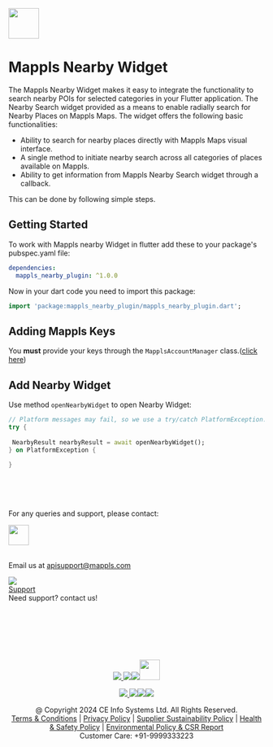 [<img src="https://about.mappls.com/images/mappls-b-logo.svg" height="60"/> </p>](https://www.mapmyindia.com/api)

# Mappls Nearby Widget

The Mappls Nearby Widget makes it easy to integrate the functionality to search nearby POIs for selected categories in your Flutter application. The Nearby Search widget provided as a means to enable radially search for Nearby Places on Mappls Maps.
The widget offers the following basic functionalities:
- Ability to search for nearby places directly with Mappls Maps visual interface.
- A single method to initiate nearby search across all categories of places available on Mappls.
- Ability to get information from Mappls Nearby Search widget through a callback.

This can be done by following simple steps.

## Getting Started
To work with Mappls nearby Widget in flutter add these to your package's pubspec.yaml file:
~~~yaml  
dependencies:  
  mappls_nearby_plugin: ^1.0.0
~~~  

Now in your dart code you need to import this package:
~~~dart  
import 'package:mappls_nearby_plugin/mappls_nearby_plugin.dart';
~~~  



## Adding Mappls Keys

You **must** provide your keys through the `MapplsAccountManager` class.([click here](https://github.com/mappls-api/mappls-flutter-sdk/blob/main/docs/v1.0.0/Getting-Started.md#add-your-api-keys-to-the-sdk))

## Add Nearby Widget

Use method `openNearbyWidget` to open Nearby Widget:
~~~dart
// Platform messages may fail, so we use a try/catch PlatformException.  
try {  
  
 NearbyResult nearbyResult = await openNearbyWidget(); 
} on PlatformException {  
    
}
~~~


<br><br><br>

For any queries and support, please contact:

[<img src="https://about.mappls.com/images/mappls-logo.svg" height="40"/> </p>](https://about.mappls.com/api/)      
Email us at [apisupport@mappls.com](mailto:apisupport@mappls.com)


![](https://www.mapmyindia.com/api/img/icons/support.png)      
[Support](https://about.mappls.com/contact/)      
Need support? contact us!

<br></br>      
<br></br>

[<p align="center"> <img src="https://www.mapmyindia.com/api/img/icons/stack-overflow.png"/> ](https://stackoverflow.com/questions/tagged/mappls-api)[![](https://www.mapmyindia.com/api/img/icons/blog.png)](https://about.mappls.com/blog/)[![](https://www.mapmyindia.com/api/img/icons/gethub.png)](https://github.com/Mappls-api)[<img src="https://mmi-api-team.s3.ap-south-1.amazonaws.com/API-Team/npm-logo.one-third%5B1%5D.png" height="40"/> </p>](https://www.npmjs.com/org/mapmyindia)



[<p align="center"> <img src="https://www.mapmyindia.com/june-newsletter/icon4.png"/> ](https://www.facebook.com/Mapplsofficial)[![](https://www.mapmyindia.com/june-newsletter/icon2.png)](https://twitter.com/mappls)[![](https://www.mapmyindia.com/newsletter/2017/aug/llinkedin.png)](https://www.linkedin.com/company/mappls/)[![](https://www.mapmyindia.com/june-newsletter/icon3.png)](https://www.youtube.com/channel/UCAWvWsh-dZLLeUU7_J9HiOA)




<div align="center">@ Copyright 2024 CE Info Systems Ltd. All Rights Reserved.</div>      

<div align="center"> <a href="https://about.mappls.com/api/terms-&-conditions">Terms & Conditions</a> | <a href="https://about.mappls.com/about/privacy-policy">Privacy Policy</a> | <a href="https://about.mappls.com/pdf/mapmyIndia-sustainability-policy-healt-labour-rules-supplir-sustainability.pdf">Supplier Sustainability Policy</a> | <a href="https://about.mappls.com/pdf/Health-Safety-Management.pdf">Health & Safety Policy</a> | <a href="https://about.mappls.com/pdf/Environment-Sustainability-Policy-CSR-Report.pdf">Environmental Policy & CSR Report</a>      

<div align="center">Customer Care: +91-9999333223</div>